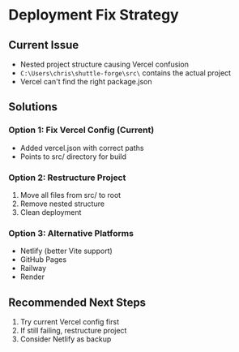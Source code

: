 # Deployment Fix Strategy

## Current Issue
- Nested project structure causing Vercel confusion
- `C:\Users\chris\shuttle-forge\src\` contains the actual project
- Vercel can't find the right package.json

## Solutions

### Option 1: Fix Vercel Config (Current)
- Added vercel.json with correct paths
- Points to src/ directory for build

### Option 2: Restructure Project
1. Move all files from src/ to root
2. Remove nested structure
3. Clean deployment

### Option 3: Alternative Platforms
- Netlify (better Vite support)
- GitHub Pages
- Railway
- Render

## Recommended Next Steps
1. Try current Vercel config first
2. If still failing, restructure project
3. Consider Netlify as backup






